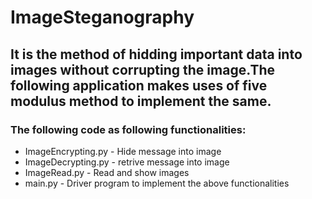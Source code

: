# ImageSteganography
## It is the method of hidding important data into images without corrupting the image.The following application makes uses of five modulus method to implement the same.
### The following code as following functionalities:
* ImageEncrypting.py - Hide message into image
* ImageDecrypting.py - retrive message into image
* ImageRead.py - Read and show images
* main.py - Driver program to implement the above functionalities
